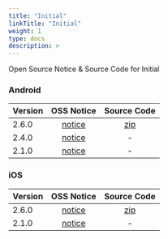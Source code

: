 ```yaml
---
title: "Initial"
linkTitle: "Initial"
weight: 1
type: docs
description: >
---
```


Open Source Notice & Source Code for Initial

### Android

| Version | OSS Notice | Source Code |
|---|:---:|:---:|
| 2.6.0 | [notice](https://opensource.sktelecom.com/compliance_artifacts/initial/android/2.6.0/initial_android_2.6.0_OSS_Notice.html)  | [zip](https://opensource.sktelecom.com/compliance_artifacts/initial/android/2.6.0/initial_opensource.zip) |
| 2.4.0 | [notice](https://opensource.sktelecom.com/compliance_artifacts/initial/android/2.4.0/initial_android_2.4.0_OSS_Notice.html)  | - |
| 2.1.0 | [notice](https://opensource.sktelecom.com/compliance_artifacts/initial/android/2.1.0/initial_android_2_1_0_OSS_Notice.html)  | - |
### iOS

| Version | OSS Notice | Source Code |
|---|:---:|:---:|
| 2.6.0 | [notice](https://opensource.sktelecom.com/compliance_artifacts/initial/ios/2.6.0/initial_iOS_2.6.0_OSS_Notice.html)  | [zip](https://opensource.sktelecom.com/compliance_artifacts/initial/ios/2.6.0/initial_opensource.zip) |
| 2.1.0 | [notice](https://opensource.sktelecom.com/compliance_artifacts/initial/ios/2.1.0/initial_IOS_2_1_0_OSSNotice.html)  | - |